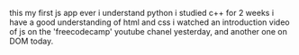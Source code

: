 this my first js app ever 
i understand python 
i studied c++ for 2 weeks
i have a good understanding of html and css
i watched an introduction video of js on the 'freecodecamp' youtube chanel yesterday, and another one on DOM today.
